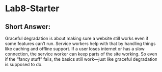 # Lab8-Starter

## Short Answer:
Graceful degradation is about making sure a website still works even if some features can’t run. Service workers help with that by handling things like caching and offline support. If a user loses internet or has a slow connection, the service worker can keep parts of the site working. So even if the “fancy stuff” fails, the basics still work—just like graceful degradation is supposed to do.

